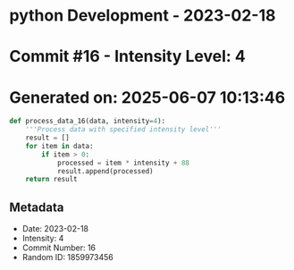 ﻿# python Development - 2023-02-18
# Commit #16 - Intensity Level: 4
# Generated on: 2025-06-07 10:13:46
```python
def process_data_16(data, intensity=4):
    '''Process data with specified intensity level'''
    result = []
    for item in data:
        if item > 0:
            processed = item * intensity + 88
            result.append(processed)
    return result
```
## Metadata
- Date: 2023-02-18
- Intensity: 4
- Commit Number: 16
- Random ID: 1859973456
